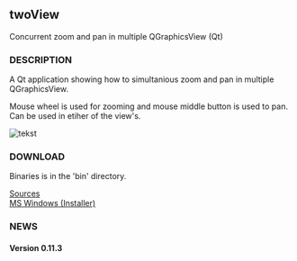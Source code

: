 ## twoView
Concurrent zoom and pan in multiple QGraphicsView (Qt)

### DESCRIPTION

A Qt application showing how to simultanious zoom and pan in multiple QGraphicsView.

Mouse wheel is used for zooming and mouse middle button is used to pan. Can be used in etiher of the view's.

![tekst](file:///C:/Users/Mads/Documents/GitHub/twoView/Doc/twoView.png "titel")



### DOWNLOAD
Binaries is in the 'bin' directory.

[Sources](https://github.com/cloose/CuteMarkEd/archive/v0.11.3.tar.gz)  
[MS Windows (Installer)](http://dl.bintray.com/cloose/CuteMarkEd/cutemarked-0.11.3.msi)


### NEWS

#### Version 0.11.3


